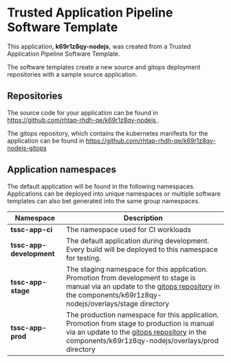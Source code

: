 # Trusted Application Pipeline Software Template

This application, **k69r1z8qy-nodejs**, was created from a Trusted Application Pipeline Software Template.

The software templates create a new source and gitops deployment repositories with a sample source application. 

## Repositories

The source code for your application can be found in [https://github.com/rhtap-rhdh-qe/k69r1z8qy-nodejs ](https://github.com/rhtap-rhdh-qe/k69r1z8qy-nodejs ).
 
The gitops repository, which contains the kubernetes manifests for the application can be found in 
[https://github.com/rhtap-rhdh-qe/k69r1z8qy-nodejs-gitops ](https://github.com/rhtap-rhdh-qe/k69r1z8qy-nodejs-gitops ) 

## Application namespaces 

The default application will be found in the following namespaces. Applications can be deployed into unique namespaces or multiple software templates can also bet generated into the same group namespaces.  

|  Namespace   |  Description   |  
| -------- | -------- |
| **tssc-app-ci** | The namespace used for CI workloads |
| **tssc-app-development** | The default application during development. Every build will be deployed to this namespace for testing. |
| **tssc-app-stage** | The staging namespace for this application. Promotion from development to stage is manual via an update to the [gitops repository](https://github.com/rhtap-rhdh-qe/k69r1z8qy-nodejs-gitops ) in the components/k69r1z8qy-nodejs/overlays/stage directory |
| **tssc-app-prod** | The production namespace for this application. Promotion from stage to production is manual via an update to the [gitops repository](https://github.com/rhtap-rhdh-qe/k69r1z8qy-nodejs-gitops ) in the components/k69r1z8qy-nodejs/overlays/prod directory |